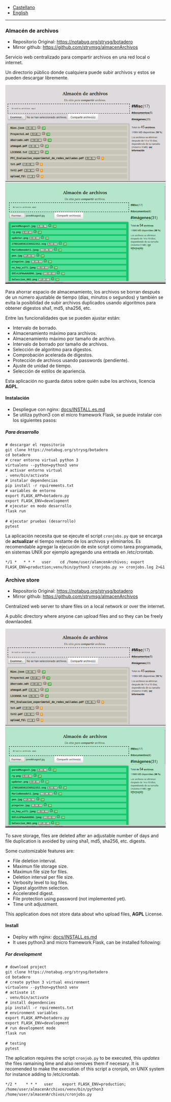 * [Castellano](#es)
* [English](#en)
----
<h3 id="es">Almacén de archivos</h3>

- Repositorio Original: https://notabug.org/strysg/botadero
- Mirror github: https://github.com/strymsg/almacenArchivos

Servicio web centralizado para compartir archivos en una red local o internet.

Un directorio público donde cualquiera puede subir archivos y estos se pueden descargar libremente.

![front1](botadero/static/botadero_resources/front1.png)
![front2](botadero/static/botadero_resources/front2.png)

Para ahorrar espacio de almacenamiento, los archivos se borran después de un número ajustable de tiempo (días, minutos o segundos) y también se evita la posiblidad de subir archivos duplicados usando algoritmos para obtener digestos sha1, md5, sha256, etc. 

Entre las funcionalidades que se pueden ajustar están:

* Intervalo de borrado.
* Almacenamiento máximo para archivos.
* Almacenamiento máximo por tamaño de archivo.
* Intervalo de borrado por tamaño de archivos.
* Selección de algoritmo para digestos.
* Comprobación acelerada de digestos.
* Protección de archivos usando passwords (pendiente).
* Ajuste de unidad de tiempo.
* Selección de estilos de apariencia.

Esta aplicación no guarda datos sobre quién sube los archivos, licencia **AGPL**.

#### Instalación ####

- Despliegue con nginx: [docs/INSTALL.es.md](docs/INSTALL.es.md)
- Se utiliza python3 con el micro framework Flask, se puede instalar con los siguientes pasos:

##### Para desarrollo #####

    # descargar el repositorio
    git clone https://notabug.org/strysg/botadero
	cd botadero
	# crear entorno virtual python 3
	virtualenv --python=python3 venv
	# activar entorno virtual
	. venv/bin/activate
	# instalar dependencias
	pip install -r rquirements.txt
	# variables de entorno
	export FLASK_APP=botadero.py
	export FLASK_ENV=development
	# ejecutar en modo desarrollo
	flask run

    # ejecutar pruebas (desarrollo)
	pytest

La aplicación necesita que se ejecute el script `cronjobs.py` que se encarga de **actualizar** el tiempo restante de los archivos y eliminarlos. Es recomendable agregar la ejecución de este script como tarea programada, en sistemas UNIX por ejemplo agregando una entrada en /etc/crontab.

```
*/1 *   * * *   user    cd /home/user/alamcenArchivos; export FLASK_ENV=production;venv/bin/python3 cronjobs.py >> cronjobs.log 2>&1
```
<h3 id="en">Archive store</h3>

- Repositorio Original: https://notabug.org/strysg/botadero
- Mirror github: https://github.com/strymsg/almacenArchivos

Centralized web server to share files on a local network or over the internet. 

A public directory where anyone can upload files and so they can be freely downlaoded.

![front1](botadero/static/botadero_resources/front1.png)
![front2](botadero/static/botadero_resources/front2.png)

To save storage, files are deleted after an adjustable number of days and file duplication is avoided by using sha1, md5, sha256, etc. digests.

Some customizable features are:

* File deletion interval.
* Maximun file storage size.
* Maximun file size for files.
* Deletion interval per file size.
* Verbosity level to log files.
* Digest algorithm selection.
* Accelerated digest.
* File protection using password (not implemented yet).
* Time unit adjustment.

This application does not store data about who upload files, **AGPL** License.

#### Install ####

- Deploy with nginx: [docs/INSTALL.es.md](docs/INSTALL.es.md)
- It uses python3 and micro framework Flask, can be installed following:
	
##### For development #####

    # download project
    git clone https://notabug.org/strysg/botadero
	cd botadero
	# create python 3 virtual environment
	virtualenv --python=python3 venv
	# activate it
	. venv/bin/activate
	# install dependencies
	pip install -r rquirements.txt
	# environment variables
	export FLASK_APP=botadero.py
	export FLASK_ENV=development
	# run development mode
	flask run

    # testing
    pytest

The aplication requires the script `cronjob.py` to be executed, this *updates* the files ramaining time and also removes them if necesary. It is recomended to make the execution of this script a cronjob, on UNIX system for instance adding to /etc/crontab.

```
*/2 *    * * *   user    export FLASK_ENV=production; /home/user/almacenArchivos/venv/bin/python3 /home/user/almacenArchivos/cronjobs.py
```

